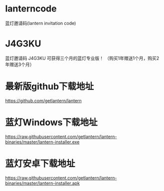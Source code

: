 # lanterncode
蓝灯邀请码(lantern invitation code)

# J4G3KU
蓝灯邀请码 J4G3KU 
可获得三个月的蓝灯专业版！
（购买1年赠送1个月，购买2年赠送3个月）

# 最新版github下载地址
https://github.com/getlantern/lantern

# 蓝灯Windows下载地址
https://raw.githubusercontent.com/getlantern/lantern-binaries/master/lantern-installer.exe 
# 蓝灯安卓下载地址
https://raw.githubusercontent.com/getlantern/lantern-binaries/master/lantern-installer.apk

